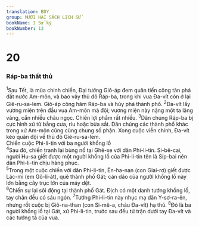 ```yaml
---
translation: BDY
group: MƯƠI HAI SÁCH LỊCH SỬ
bookName: I Sử ký 
bookNumber: 13
---
```


<div class="title"><h1>20</h1><h3>Ráp-ba thất thủ</h3></div>
<span class="verse 1su_20_1"><sup>1</sup>Sau Tết, là mùa chinh chiến, Đại tướng Giô-áp đem quân tiến công tàn phá đất nước Am-môn, và bao vây thủ đô Ráp-ba, trong khi vua Đa-vít còn ở lại Giê-ru-sa-lem. Giô-áp công hãm Ráp-ba và hủy phá thành phố. </span>
<span class="verse 1su_20_2"><sup>2</sup>Đa-vít lấy vương miện trên đầu vua Am-môn mà đội; vương miện này nặng một ta lâng vàng, cẩn nhiều châu ngọc. Chiến lợi phẩm rất nhiều. </span>
<span class="verse 1su_20_3"><sup>3</sup>Dân chúng Ráp-ba bị cực hình xử tử bằng cưa, rìu hoặc bừa sắt. Dân chúng các thành phố khác trong xứ Am-môn cũng cùng chung số phận. Xong cuộc viễn chinh, Đa-vít kéo quân đội về thủ đô Giê-ru-sa-lem.<br/>Chiến cuộc Phi-li-tin với ba người khổng lồ<br/></span>
<span class="verse 1su_20_4"><sup>4</sup>Sau đó, chiến tranh lại bùng nổ tại Ghê-xe với dân Phi-li-tin. Si-bê-cai, người Hu-sa giết được một người khổng lồ của Phi-li-tin tên là Síp-bai nên dân Phi-li-tin chịu hàng phục.<br/></span>
<span class="verse 1su_20_5"><sup>5</sup>Trong một cuộc chiến với dân Phi-li-tin, Ên-ha-nan (con Giai-rơ) giết được Lác-mi (em Gô-li-át), quê thành phố Gát; cán dáo của người khổng lồ này lớn bằng cây trục lớn của máy dệt.<br/></span>
<span class="verse 1su_20_6"><sup>6</sup>Chiến sự lại sôi động tại thành phố Gát. Địch có một danh tướng khổng lồ, tay chân đều có sáu ngón. </span>
<span class="verse 1su_20_7"><sup>7</sup>Tướng Phi-li-tin này nhục mạ dân Y-sơ-ra-ên, nhưng rốt cuộc bị Giô-na-than (con Si-mê-a, cháu Đa-vít) hạ thủ. </span>
<span class="verse 1su_20_8"><sup>8</sup>Đó là ba người khổng lồ tại Gát, xứ Phi-li-tin, trước sau đều tử trận dưới tay Đa-vít và các tướng tá của vua.</span>
